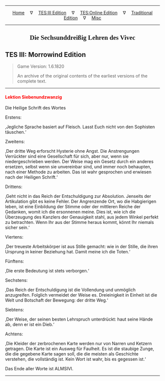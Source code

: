 
---

<!-- Jekyll Page Links -->

<center>
<a href="../../../../index.html">Home</a>
&emsp;&nabla;&emsp;
<a href="../../../index-tes3.html">TES:III Edition</a>
&emsp;&nabla;&emsp;
<a href="../../../index-teso.html">TES:Online Edition</a>
&emsp;&nabla;&emsp;
<a href="../../../index-traditional.html">Traditional Edition</a>
&emsp;&nabla;&emsp;
<a href="../../../index-misc.html">Misc</a>
</center>

<!-- Markdown Body Below: -->

---

<center>
<h2><span style="font-family:Georgia">Die Sechsunddreißig Lehren des Vivec</span></h2>
</center>

## TES III: Morrowind Edition

> Game Version: 1.6.1820
>
> An archive of the original contents of the earliest versions of the complete text.

---

#### <span style="color:red">Lektion Siebenundzwanzig</span>

Die Heilige Schrift des Wortes

Erstens:

‚Jegliche Sprache basiert auf Fleisch. Lasst Euch nicht von den Sophisten täuschen.‘

Zweitens:

‚Der dritte Weg erforscht Hysterie ohne Angst. Die Anstrengungen Verrückter sind eine Gesellschaft für sich, aber nur, wenn sie niedergeschrieben werden. Der Weise mag ein Gesetz durch ein anderes ersetzen, selbst wenn sie unvereinbar sind, und immer noch behaupten, nach einer Methode zu arbeiten. Das ist wahr gesprochen und erwiesen nach der Heiligen Schrift.‘

Drittens:

‚Geht nicht in das Reich der Entschuldigung zur Absolution. Jenseits der Artikulation gibt es keine Fehler. Der Angrenzende Ort, wo die Habgierigen leben, ist eine Einbildung der Stimme oder der mittleren Reiche der Gedanken, womit ich die ersonnenen meine. Dies ist, wie ich die Überzeugung des Kanzlers der Genauigkeit stahl, aus jedem Winkel perfekt zu betrachten. Wenn Ihr aus der Stimme heraus kommt, könnt Ihr niemals sicher sein.‘

Viertens:

‚Der treueste Arbeitskörper ist aus Stille gemacht: wie in der Stille, die ihren Ursprung in keiner Beziehung hat. Damit meine ich die Toten.‘

Fünftens:

‚Die erste Bedeutung ist stets verborgen.‘

Sechstens:

‚Das Reich der Entschuldigung ist die Vollendung und unmöglich anzugreifen. Folglich vermeidet der Weise es. Dreieinigkeit in Einheit ist die Welt und Botschaft der Bewegung: der dritte Weg.‘

Siebtens:

‚Der Weise, der seinen besten Lehrspruch unterdrückt: haut seine Hände ab, denn er ist ein Dieb.‘

Achtens:

‚Die Kleider der zerbrochenen Karte werden nur von Narren und Ketzern getragen. Die Karte ist ein Ausweg für Faulheit. Es ist die staubige Zunge, die die gegebene Karte sagen soll, die die meisten als Geschichte verstehen, die vollständig ist. Kein Wort ist wahr, bis es gegessen ist.‘

Das Ende aller Worte ist ALMSIVI.

---
